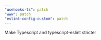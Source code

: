 ```yaml
---
"usehooks-ts": patch
"www": patch
"eslint-config-custom": patch
---
```


Make Typescript and typescript-eslint stricter

